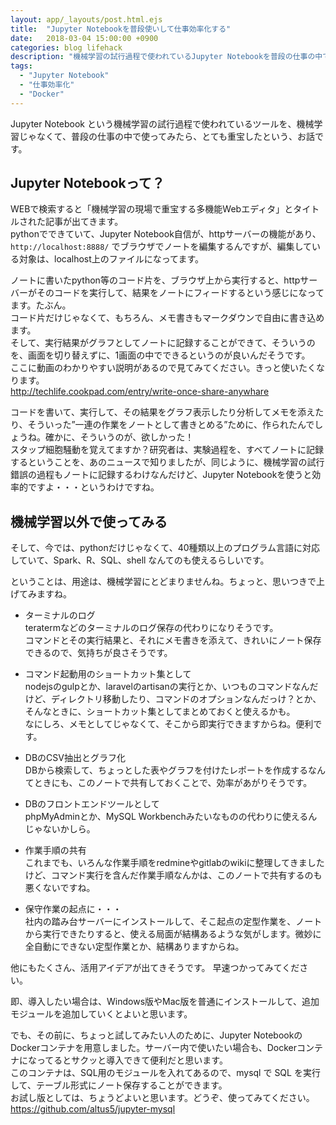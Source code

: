 ```yaml
---
layout: app/_layouts/post.html.ejs
title:  "Jupyter Notebookを普段使いして仕事効率化する"
date:   2018-03-04 15:00:00 +0900
categories: blog lifehack
description: "機械学習の試行過程で使われているJupyter Notebookを普段の仕事の中でに使ってみたら、すごく効率的なことがわかりました。ご紹介します。"
tags:
  - "Jupyter Notebook"
  - "仕事効率化"
  - "Docker"
---
```


Jupyter Notebook という機械学習の試行過程で使われているツールを、機械学習じゃなくて、普段の仕事の中で使ってみたら、とても重宝したという、お話です。

## Jupyter Notebookって？

WEBで検索すると「機械学習の現場で重宝する多機能Webエディタ」とタイトルされた記事が出てきます。  
pythonでできていて、Jupyter Notebook自信が、httpサーバーの機能があり、`http://localhost:8888/` でブラウザでノートを編集するんですが、編集している対象は、localhost上のファイルになってます。  

ノートに書いたpython等のコード片を、ブラウザ上から実行すると、httpサーバーがそのコードを実行して、結果をノートにフィードするという感じになってます。たぶん。  
コード片だけじゃなくて、もちろん、メモ書きもマークダウンで自由に書き込めます。  
そして、実行結果がグラフとしてノートに記録することができて、そういうのを、画面を切り替えずに、1画面の中でできるというのが良いんだそうです。  
ここに動画のわかりやすい説明があるので見てみてください。きっと使いたくなります。  
http://techlife.cookpad.com/entry/write-once-share-anywhare

コードを書いて、実行して、その結果をグラフ表示したり分析してメモを添えたり、そういった”一連の作業をノートとして書きとめる”ために、作られたんでしょうね。確かに、そういうのが、欲しかった！  
スタップ細胞騒動を覚えてますか？研究者は、実験過程を、すべてノートに記録するということを、あのニュースで知りましたが、同じように、機械学習の試行錯誤の過程もノートに記録するわけなんだけど、Jupyter Notebookを使うと効率的ですよ・・・というわけですね。

## 機械学習以外で使ってみる

そして、今では、pythonだけじゃなくて、40種類以上のプログラム言語に対応していて、Spark、R、SQL、shell なんてのも使えるらしいです。

ということは、用途は、機械学習にとどまりませんね。ちょっと、思いつきで上げてみますね。

* ターミナルのログ  
teratermなどのターミナルのログ保存の代わりになりそうです。  
コマンドとその実行結果と、それにメモ書きを添えて、きれいにノート保存できるので、気持ちが良さそうです。

* コマンド起動用のショートカット集として  
nodejsのgulpとか、laravelのartisanの実行とか、いつものコマンドなんだけど、ディレクトリ移動したり、コマンドのオプションなんだっけ？とか、そんなときに、ショートカット集としてまとめておくと使えるかも。  
なにしろ、メモとしてじゃなくて、そこから即実行できますからね。便利です。

* DBのCSV抽出とグラフ化  
DBから検索して、ちょっとした表やグラフを付けたレポートを作成するなんてときにも、このノートで共有しておくことで、効率があがりそうです。

* DBのフロントエンドツールとして  
phpMyAdminとか、MySQL Workbenchみたいなものの代わりに使えるんじゃないかしら。

* 作業手順の共有  
これまでも、いろんな作業手順をredmineやgitlabのwikiに整理してきましたけど、コマンド実行を含んだ作業手順なんかは、このノートで共有するのも悪くないですね。

* 保守作業の起点に・・・  
社内の踏み台サーバーにインストールして、そこ起点の定型作業を、ノートから実行できたりすると、使える局面が結構あるような気がします。微妙に全自動にできない定型作業とか、結構ありますからね。

他にもたくさん、活用アイデアが出てきそうです。
早速つかってみてください。

即、導入したい場合は、Windows版やMac版を普通にインストールして、追加モジュールを追加していくとよいと思います。

でも、その前に、ちょっと試してみたい人のために、Jupyter NotebookのDockerコンテナを用意しました。サーバー内で使いたい場合も、Dockerコンテナになってるとサクッと導入できて便利だと思います。  
このコンテナは、SQL用のモジュールを入れてあるので、mysql で SQL を実行して、テーブル形式にノート保存することができます。  
お試し版としては、ちょうどよいと思います。どうぞ、使ってみてください。  
https://github.com/altus5/jupyter-mysql

